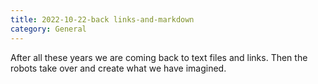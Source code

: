```yaml
---
title: 2022-10-22-back links-and-markdown
category: General
---
```


After all these years we are coming back to text files and links. Then the robots take over and create what we have imagined. 